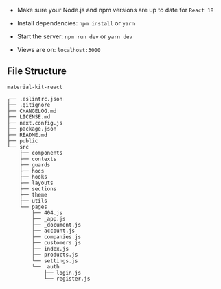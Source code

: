 
- Make sure your Node.js and npm versions are up to date for `React 18`

- Install dependencies: `npm install` or `yarn`

- Start the server: `npm run dev` or `yarn dev`

- Views are on: `localhost:3000`

## File Structure


```
material-kit-react

┌── .eslintrc.json
├── .gitignore
├── CHANGELOG.md
├── LICENSE.md
├── next.config.js
├── package.json
├── README.md
├── public
└── src
	├── components
	├── contexts
	├── guards
	├── hocs
	├── hooks
	├── layouts
	├── sections
	├── theme
	├── utils
	└── pages
		├── 404.js
		├── _app.js
		├── _document.js
		├── account.js
		├── companies.js
		├── customers.js
		├── index.js
		├── products.js
		└── settings.js
		└──  auth
			├── login.js
			└── register.js
```

